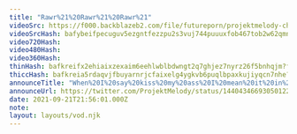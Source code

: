 ```yaml
---
title: "Rawr%21%20Rawr%21%20Rawr%21"
videoSrc: https://f000.backblazeb2.com/file/futureporn/projektmelody-chaturbate-2021-09-21.mp4
videoSrcHash: bafybeifpecuguv5ezgntfezzpu2s3vuj744puuuxfob467tob2w62qmntm
video720Hash: 
video480Hash: 
video360Hash: 
thinHash: bafkreifx2ehiaixzexaim6eehlwblbdwngt2q7ghjez7nyrz26f5bnhqjm?filename=20210921T215601Z_thin.jpg
thiccHash: bafkreia5rdaqvjfbuyarnrjcfaixelg4ygkvb6puqlbpaxkujiyqcn7nhe?filename=20210921T215601Z_thicc.jpg
announceTitle: "When%20I%20say%20kiss%20my%20ass%20I%20mean%20it%20in%20the%20most%20romantic%20way%20possible"
announceUrl: https://twitter.com/ProjektMelody/status/1440434669305012228
date: 2021-09-21T21:56:01.000Z
note: 
layout: layouts/vod.njk
---
```

